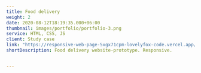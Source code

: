 ```yaml
---
title: Food delivery 
weight: 2
date: 2020-08-12T18:19:35.000+06:00
thumbnail: images/portfolio/portfolio-3.png
service: HTML, CSS, JS
client: Study case
link: "https://responsive-web-page-5xgx71cpm-lovelyfox-code.vercel.app/"
shortDescription: Food delivery website-prototype. Responsive.


---
```

